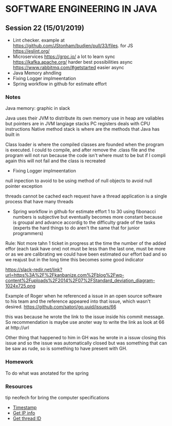 # SOFTWARE ENGINEERING IN JAVA

## Session 22 (15/01/2019)

- Lint checker. example at https://github.com/JStonham/budjen/pull/33/files. for JS https://eslint.org/
- Microservices
https://grpc.io/ a lot to learn sync
https://kafka.apache.org/ harder best possibilities async
https://www.rabbitmq.com/#getstarted  easier async
- Java Memory ahndling
- Fixing Logger implmeentation
- Spring workflow in github for estimate effort


### Notes

Java memory: graphic in slack

Java uses their JVM to distribute its own memory use in heap are valiables but pointers are in JVM langiage stacks
PC registers deals with CPU instructions Native method stack is where are the methods that Java has built in

Class loader is where the compiled classes are founded when the program is executed. I could to compile, and after remove the .class file and the program will not run because the code isn't where must to be but if I compli again this will not fail and the class is recreated

- Fixing Logger implmeentation

null inpection to avoid to be using method of null objects to avoid null pointer exception

threads cannot be cached each request have a thread application is a single process that have many threads


- Spring workflow in github for estimate effort
1 to 30 using fibonacci numbers is subjective but eventually becomes more constant because is groupal and advance accordig to the
difficulty grade of the tasks (experts the hard things to do aren't the same that for junior programmers)

Rule: Not more tahn 1 ticket in progress at the time
the number of the added effor (each task have one) not must be less than the last one, must be more or as we are calibrating we could have been estimated our effort bad and so we reajust but in the long time this becomes some good indicator

https://slack-redir.net/link?url=https%3A%2F%2Fkanbanize.com%2Fblog%2Fwp-content%2Fuploads%2F2014%2F07%2FStandard_deviation_diagram-1024x725.png


Example of Roger when he referenced a issue in an open source software to his team  and the reference appeared into that issue, which wasn't desired. https://github.com/satori/go.uuid/issues/66

this was because he wrote the link to the issue inside his commit message. So recommendation is maybe use anoter way to write the link as look at 66 at http://url

Other thing that happened to him in GH was he wrote in a issuw closing this issue and so the issue was automatically closed but was something that can be saw as rude, so is something to have present with GH.

### Homework

To do what was anotated for the spring


### Resources

tip neofech for bring the computer specifications

- [Timestamp][1]
- [Get IP info][2]
- [Get thread ID][3]

[1]: https://www.mkyong.com/java/how-to-get-current-timestamps-in-java/
[2]: https://crunchify.com/how-to-get-server-ip-address-and-hostname-in-java/
[3]: https://stackoverflow.com/questions/3294293/how-to-get-thread-id-from-a-thread-pool
